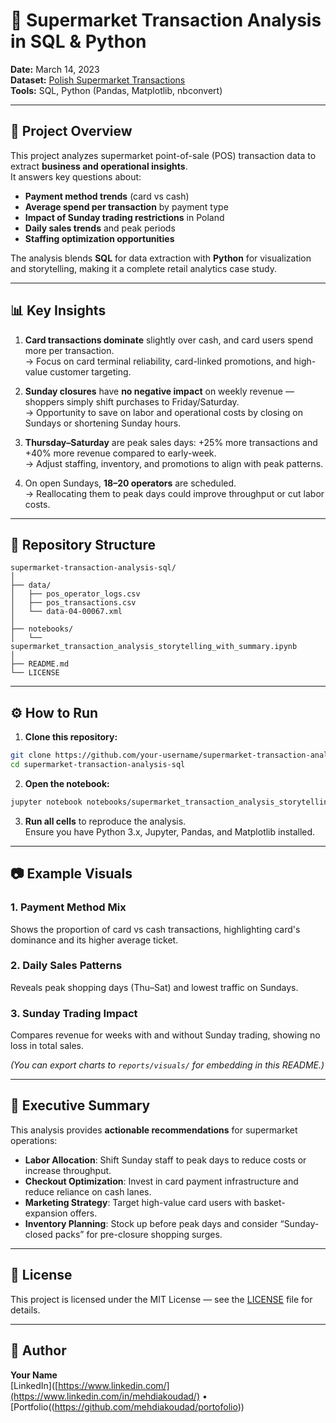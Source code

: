 # 🛒 Supermarket Transaction Analysis in SQL & Python

**Date:** March 14, 2023  
**Dataset:** [Polish Supermarket Transactions](https://www.mdpi.com/2306-5729/4/2/67/htm)  
**Tools:** SQL, Python (Pandas, Matplotlib, nbconvert)

---

## 📖 Project Overview
This project analyzes supermarket point-of-sale (POS) transaction data to extract **business and operational insights**.  
It answers key questions about:

- **Payment method trends** (card vs cash)  
- **Average spend per transaction** by payment type  
- **Impact of Sunday trading restrictions** in Poland  
- **Daily sales trends** and peak periods  
- **Staffing optimization opportunities**

The analysis blends **SQL** for data extraction with **Python** for visualization and storytelling, making it a complete retail analytics case study.

---

## 📊 Key Insights

1. **Card transactions dominate** slightly over cash, and card users spend more per transaction.  
   → Focus on card terminal reliability, card-linked promotions, and high-value customer targeting.

2. **Sunday closures** have **no negative impact** on weekly revenue — shoppers simply shift purchases to Friday/Saturday.  
   → Opportunity to save on labor and operational costs by closing on Sundays or shortening Sunday hours.

3. **Thursday–Saturday** are peak sales days: +25% more transactions and +40% more revenue compared to early-week.  
   → Adjust staffing, inventory, and promotions to align with peak patterns.

4. On open Sundays, **18–20 operators** are scheduled.  
   → Reallocating them to peak days could improve throughput or cut labor costs.

---

## 📂 Repository Structure

```
supermarket-transaction-analysis-sql/
│
├── data/ 
│   ├── pos_operator_logs.csv
│   ├── pos_transactions.csv
│   └── data-04-00067.xml
│
├── notebooks/
│   └── supermarket_transaction_analysis_storytelling_with_summary.ipynb
│
├── README.md
└── LICENSE
```

---

## ⚙️ How to Run

1. **Clone this repository:**
```bash
git clone https://github.com/your-username/supermarket-transaction-analysis-sql.git
cd supermarket-transaction-analysis-sql
```

2. **Open the notebook:**
```bash
jupyter notebook notebooks/supermarket_transaction_analysis_storytelling_with_summary.ipynb
```

3. **Run all cells** to reproduce the analysis.  
   Ensure you have Python 3.x, Jupyter, Pandas, and Matplotlib installed.

---

## 📷 Example Visuals

### 1. Payment Method Mix
Shows the proportion of card vs cash transactions, highlighting card's dominance and its higher average ticket.

### 2. Daily Sales Patterns
Reveals peak shopping days (Thu–Sat) and lowest traffic on Sundays.

### 3. Sunday Trading Impact
Compares revenue for weeks with and without Sunday trading, showing no loss in total sales.

*(You can export charts to `reports/visuals/` for embedding in this README.)*

---

## 📄 Executive Summary

This analysis provides **actionable recommendations** for supermarket operations:

- **Labor Allocation**: Shift Sunday staff to peak days to reduce costs or increase throughput.  
- **Checkout Optimization**: Invest in card payment infrastructure and reduce reliance on cash lanes.  
- **Marketing Strategy**: Target high-value card users with basket-expansion offers.  
- **Inventory Planning**: Stock up before peak days and consider “Sunday-closed packs” for pre-closure shopping surges.

---

## 📜 License
This project is licensed under the MIT License — see the [LICENSE](LICENSE) file for details.

---

## 🙋 Author
**Your Name**  
[LinkedIn]([https://www.linkedin.com/](https://www.linkedin.com/in/mehdiakoudad/) 
• [Portfolio((https://github.com/mehdiakoudad/portofolio))
